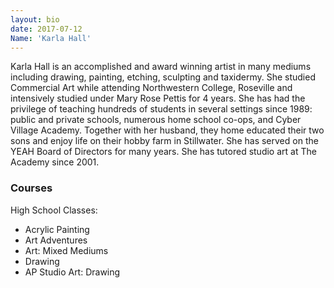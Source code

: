 ```yaml
---
layout: bio
date: 2017-07-12
Name: 'Karla Hall'
---
```

Karla Hall is an accomplished and award winning artist in many mediums including drawing, painting, etching, sculpting and taxidermy. She studied Commercial Art while attending Northwestern College, Roseville and intensively studied under Mary Rose Pettis for 4 years. She has had the privilege of teaching hundreds of students in several settings since 1989: public and private schools, numerous home school co-ops, and Cyber Village Academy. Together with her husband, they home educated their two sons and enjoy life on their hobby farm in Stillwater. She has served on the YEAH Board of Directors for many years. She has tutored studio art at The Academy since 2001.

### Courses
High School Classes:   
* Acrylic Painting
* Art Adventures
* Art: Mixed Mediums
* Drawing
* AP Studio Art: Drawing

